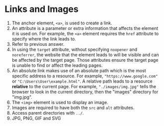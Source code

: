 # Links and Images

1. The anchor element, `<a>`, is used to create a link.
2. An attribute is a parameter or extra information that affects the element it is used on. For example, the `<a>` element requires the `href` attribute to specify where the link leads to.
3. Refer to previous answer.
4. In using the `target` attribute, without specifying `noopener` and `noreferrer`, the website that the element leads to will be visible and can be affected by the target page. Those attributes ensure the target page is unable to find or affect the leading pages.
5. An absolute link makes use of an absolute path which is the most specific address to a resource. For example, `"https://www.google.com"` or `"C:\Users\User\example.html"`. A relative path leads to a resource **relative** to the current page. For example, `"./images/img.jpg"` tells the browser to look in the current directory, then the "images" directory for "img.jpg".
6. The `<img>` element is used to display an image.
7. Images are required to have both the `src` and `alt` attributes.
8. Access parent directories with `../`.
9. JPG, PNG, GIF and SVG
